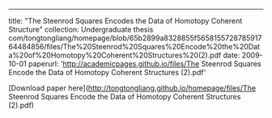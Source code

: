 ---
title: "The Steenrod Squares Encodes the Data of Homotopy Coherent Structure"
collection: Undergraduate thesis
com/tongtongliang/homepage/blob/65b2899a8328855f565815572878591764484856/files/The%20Steenrod%20Squares%20Encode%20the%20Data%20of%20Homotopy%20Coherent%20Structures%20(2).pdf
date: 2009-10-01
paperurl: 'http://academicpages.github.io/files/The Steenrod Squares Encode the Data of Homotopy Coherent Structures (2).pdf'


[Download paper here](http://tongtongliang.github.io/homepage/files/The Steenrod Squares Encode the Data of Homotopy Coherent Structures (2).pdf)

